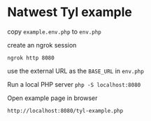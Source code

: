 # Natwest Tyl example




copy `example.env.php` to `env.php`

create an ngrok session

`ngrok http 8080`

use the external URL as the `BASE_URL` in `env.php`


Run a local PHP server `php -S localhost:8080` 

Open example page in browser

`http://localhost:8080/tyl-example.php`


